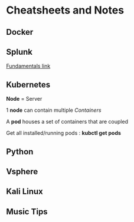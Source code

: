 # Cheatsheets and Notes

## Docker

## Splunk
[Fundamentals link](https://www.splunk.com/en_us/training/splunk-fundamentals.html)

## Kubernetes

**Node** = Server

1 **node** can contain multiple _Containers_

A **pod** houses a set of containers that are coupled

Get all installed/running pods : **kubctl get pods**

## Python

## Vsphere

## Kali Linux

## Music Tips

